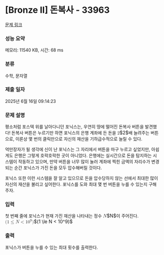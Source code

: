 # [Bronze II] 돈복사 - 33963 

[문제 링크](https://www.acmicpc.net/problem/33963) 

### 성능 요약

메모리: 11540 KB, 시간: 68 ms

### 분류

수학, 문자열

### 제출 일자

2025년 6월 16일 09:14:23

### 문제 설명

<p>평소처럼 포스텍 위를 날아다니던 포닉스는, 우연히 땅에 떨어진 돈복사 버튼을 발견했다! 돈복사 버튼은 누르기만 하면 포닉스의 은행 계좌에 든 돈을 <mjx-container class="MathJax" jax="CHTML" style="font-size: 109%; position: relative;"><mjx-math class="MJX-TEX" aria-hidden="true"><mjx-mn class="mjx-n"><mjx-c class="mjx-c32"></mjx-c></mjx-mn></mjx-math><mjx-assistive-mml unselectable="on" display="inline"><math xmlns="http://www.w3.org/1998/Math/MathML"><mn>2</mn></math></mjx-assistive-mml><span aria-hidden="true" class="no-mathjax mjx-copytext">$2$</span></mjx-container>배 늘려주는 버튼으로, 이론상 몇 번의 클릭만으로 자신의 재산을 기하급수적으로 늘릴 수 있다.</p>

<p>억만장자가 될 생각에 신이 난 포닉스는 그 자리에서 버튼을 마구 누르고 싶었지만, 아쉽게도 은행은 그렇게 호락호락한 곳이 아니었다. 은행에는 실시간으로 돈을 탐지하는 시스템이 작동하고 있으며, 만약 버튼을 너무 많이 눌러 계좌에 찍힌 금액의 자리수가 변경되는 순간 포닉스가 가진 돈을 모두 압수해버릴 것이다.</p>

<p>포닉스 또한 이런 시스템을 잘 알고 있으므로 돈을 압수당하지 않는 선에서 최대한 많이 자신의 재산을 불리고 싶어한다. 포닉스를 도와 최대 몇 번 버튼을 누를 수 있는지 구해주자.</p>

### 입력 

 <p>첫 번째 줄에 포닉스가 현재 가진 재산을 나타내는 정수 <mjx-container class="MathJax" jax="CHTML" style="font-size: 109%; position: relative;"><mjx-math class="MJX-TEX" aria-hidden="true"><mjx-mi class="mjx-i"><mjx-c class="mjx-c1D441 TEX-I"></mjx-c></mjx-mi></mjx-math><mjx-assistive-mml unselectable="on" display="inline"><math xmlns="http://www.w3.org/1998/Math/MathML"><mi>N</mi></math></mjx-assistive-mml><span aria-hidden="true" class="no-mathjax mjx-copytext">$N$</span></mjx-container>이 주어진다. <mjx-container class="MathJax" jax="CHTML" style="font-size: 109%; position: relative;"><mjx-math class="MJX-TEX" aria-hidden="true"><mjx-mo class="mjx-n"><mjx-c class="mjx-c28"></mjx-c></mjx-mo><mjx-mn class="mjx-n"><mjx-c class="mjx-c31"></mjx-c></mjx-mn><mjx-mo class="mjx-n" space="4"><mjx-c class="mjx-c2264"></mjx-c></mjx-mo><mjx-mi class="mjx-i" space="4"><mjx-c class="mjx-c1D441 TEX-I"></mjx-c></mjx-mi><mjx-mo class="mjx-n" space="4"><mjx-c class="mjx-c3C"></mjx-c></mjx-mo><mjx-msup space="4"><mjx-mn class="mjx-n"><mjx-c class="mjx-c31"></mjx-c><mjx-c class="mjx-c30"></mjx-c></mjx-mn><mjx-script style="vertical-align: 0.393em;"><mjx-mn class="mjx-n" size="s"><mjx-c class="mjx-c39"></mjx-c></mjx-mn></mjx-script></mjx-msup><mjx-mo class="mjx-n"><mjx-c class="mjx-c29"></mjx-c></mjx-mo></mjx-math><mjx-assistive-mml unselectable="on" display="inline"><math xmlns="http://www.w3.org/1998/Math/MathML"><mo stretchy="false">(</mo><mn>1</mn><mo>≤</mo><mi>N</mi><mo><</mo><msup><mn>10</mn><mn>9</mn></msup><mo stretchy="false">)</mo></math></mjx-assistive-mml><span aria-hidden="true" class="no-mathjax mjx-copytext">$(1 \le N < 10^9)$</span> </mjx-container></p>

### 출력 

 <p>포닉스가 버튼을 누를 수 있는 최대 횟수를 출력한다.</p>

